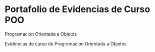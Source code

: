 # Portafolio de Evidencias de Curso POO
 Programacion Orientada a Objetos

Evidencias de curso de Programación Orientada a Objetos